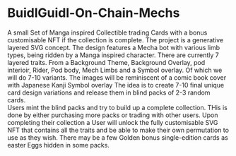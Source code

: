 # BuidlGuidl-On-Chain-Mechs
A small Set of Manga inspired Collectible trading Cards with a bonus customisable NFT if the collection is complete.
The project is a generative layered SVG concept. 
The design features a Mecha bot with various limb types, being ridden by a Manga inspired character. 
There are currently 7 layered traits. From a Background Theme, Background Overlay, pod interioir, Rider, Pod body, Mech Limbs and a Symbol overlay. Of which we will do 7-10 variants. 
The images will be reminiscent of a comic book cover with Japanese Kanji Symbol overlay
The idea is to create 7-10 final unique card design variations and release them in blind packs of 2-3 random cards.  
Users mint the blind packs and try to build up a complete collection. THis is done by either purchasing more packs or trading with other users. 
Upon completing their collection a User will unlock the fully customisable SVG NFT that contains all the traits and be able to make their own permutation to use as they wish.
There may be a few Golden bonus single-edition cards as easter Eggs hidden in some packs.
